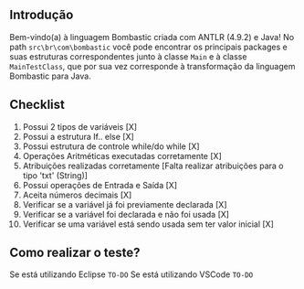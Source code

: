 ## Introdução

Bem-vindo(a) à linguagem Bombastic criada com ANTLR (4.9.2) e Java! No path `src\br\com\bombastic` você pode encontrar os principais packages e suas estruturas correspondentes junto à classe `Main` e à classe `MainTestClass`, que por sua vez corresponde à transformação da linguagem Bombastic para Java.

## Checklist
1. Possui 2 tipos de variáveis [X]
2. Possui a estrutura If.. else [X]
3. Possui estrutura de controle while/do while [X]
4. Operações Aritméticas executadas corretamente [X]
5. Atribuições realizadas corretamente [Falta realizar atribuições para o tipo 'txt' (String)]
6. Possui operações de Entrada e Saída [X]
7. Aceita números decimais [X]
8. Verificar se a variável já foi previamente declarada [X]
9. Verificar se a variável foi declarada e não foi usada [X]
10. Verificar se uma variável está sendo usada sem ter valor inicial [X]

## Como realizar o teste?

Se está utilizando Eclipse
`TO-DO`
Se está utilizando VSCode
`TO-DO`
